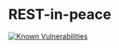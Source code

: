 # REST-in-peace

[![Known Vulnerabilities](https://snyk.io/test/github/thinslices/rest-in-peace/badge.svg)](https://snyk.io/test/github/thinslices/rest-in-peace)
